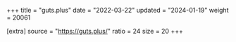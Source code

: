 +++
title = "guts.plus"
date = "2022-03-22"
updated = "2024-01-19"
weight = 20061

[extra]
source = "https://guts.plus/"
ratio = 24
size = 20
+++
